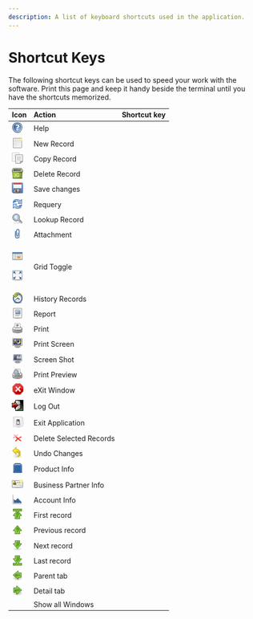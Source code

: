 ```yaml
---
description: A list of keyboard shortcuts used in the application.
---
```


# Shortcut Keys

The following shortcut keys can be used to speed your work with the software. Print this page and keep it handy beside the terminal until you have the shortcuts memorized.

<table>
  <thead>
    <tr>
      <th style="text-align:left">Icon</th>
      <th style="text-align:left">Action</th>
      <th style="text-align:left">Shortcut key</th>
    </tr>
  </thead>
  <tbody>
    <tr>
      <td style="text-align:left">
        <img src="../../../.gitbook/assets/help24.gif" alt/>
      </td>
      <td style="text-align:left">Help</td>
      <td style="text-align:left">
        <F1>
      </td>
    </tr>
    <tr>
      <td style="text-align:left">
        <img src="../../../.gitbook/assets/new24.gif" alt/>
      </td>
      <td style="text-align:left">New Record</td>
      <td style="text-align:left">
        <F2>
      </td>
    </tr>
    <tr>
      <td style="text-align:left">
        <img src="../../../.gitbook/assets/copy24.gif" alt/>
      </td>
      <td style="text-align:left">Copy Record</td>
      <td style="text-align:left">
        <Shift>
          <F2>
      </td>
    </tr>
    <tr>
      <td style="text-align:left">
        <img src="../../../.gitbook/assets/delete24.gif" alt/>
      </td>
      <td style="text-align:left">Delete Record</td>
      <td style="text-align:left">
        <F3>
      </td>
    </tr>
    <tr>
      <td style="text-align:left">
        <img src="../../../.gitbook/assets/save24.gif" alt/>
      </td>
      <td style="text-align:left">Save changes</td>
      <td style="text-align:left">
        <F4>
      </td>
    </tr>
    <tr>
      <td style="text-align:left">
        <img src="../../../.gitbook/assets/refresh24.gif" alt/>
      </td>
      <td style="text-align:left">Requery</td>
      <td style="text-align:left">
        <F5>
      </td>
    </tr>
    <tr>
      <td style="text-align:left">
        <img src="../../../.gitbook/assets/find24.gif" alt/>
      </td>
      <td style="text-align:left">Lookup Record</td>
      <td style="text-align:left">
        <F6>
      </td>
    </tr>
    <tr>
      <td style="text-align:left">
        <img src="../../../.gitbook/assets/attachment24d.gif" alt/>
      </td>
      <td style="text-align:left">Attachment</td>
      <td style="text-align:left">
        <F7>
      </td>
    </tr>
    <tr>
      <td style="text-align:left">
        <p>
          <img src="../../../.gitbook/assets/multi24.gif" alt/>
        </p>
        <p>
          <img src="../../../.gitbook/assets/multix24.gif" alt/>
        </p>
      </td>
      <td style="text-align:left">Grid Toggle</td>
      <td style="text-align:left">
        <F8>
      </td>
    </tr>
    <tr>
      <td style="text-align:left">
        <img src="../../../.gitbook/assets/history24.gif" alt/>
      </td>
      <td style="text-align:left">History Records</td>
      <td style="text-align:left">
        <F9>
      </td>
    </tr>
    <tr>
      <td style="text-align:left">
        <img src="../../../.gitbook/assets/report24.png" alt/>
      </td>
      <td style="text-align:left">Report</td>
      <td style="text-align:left">
        <F11>
      </td>
    </tr>
    <tr>
      <td style="text-align:left">
        <img src="../../../.gitbook/assets/print24.gif" alt/>
      </td>
      <td style="text-align:left">Print</td>
      <td style="text-align:left">
        <F12>
      </td>
    </tr>
    <tr>
      <td style="text-align:left">
        <img src="../../../.gitbook/assets/printscreen24.gif" alt/>
      </td>
      <td style="text-align:left">Print Screen</td>
      <td style="text-align:left">
        <Print Screen>
      </td>
    </tr>
    <tr>
      <td style="text-align:left">
        <img src="../../../.gitbook/assets/screenshot24.gif" alt/>
      </td>
      <td style="text-align:left">Screen Shot</td>
      <td style="text-align:left">
        <Shift>
          <Print Screen>
      </td>
    </tr>
    <tr>
      <td style="text-align:left">
        <img src="../../../.gitbook/assets/printpreview24.gif" alt/>
      </td>
      <td style="text-align:left">Print Preview</td>
      <td style="text-align:left">
        <Alt>
          <Shift>
            <P>
      </td>
    </tr>
    <tr>
      <td style="text-align:left">
        <img src="../../../.gitbook/assets/end24.gif" alt/>
      </td>
      <td style="text-align:left">eXit Window</td>
      <td style="text-align:left">
        <Alt>
          <X>
      </td>
    </tr>
    <tr>
      <td style="text-align:left">
        <img src="../../../.gitbook/assets/logout24.png" alt/>
      </td>
      <td style="text-align:left">Log Out</td>
      <td style="text-align:left">
        <Alt>
          <Shift>
            <L>
      </td>
    </tr>
    <tr>
      <td style="text-align:left">
        <img src="../../../.gitbook/assets/exit24.gif" alt/>
      </td>
      <td style="text-align:left">Exit Application</td>
      <td style="text-align:left">
        <Alt>
          <Shift>
            <X>
      </td>
    </tr>
    <tr>
      <td style="text-align:left">
        <img src="../../../.gitbook/assets/deleteselection24.gif" alt/>
      </td>
      <td style="text-align:left">Delete Selected Records</td>
      <td style="text-align:left">
        <Ctrl>
          <D>
      </td>
    </tr>
    <tr>
      <td style="text-align:left">
        <img src="../../../.gitbook/assets/undo24.gif" alt/>
      </td>
      <td style="text-align:left">Undo Changes</td>
      <td style="text-align:left">
        <Escape>
      </td>
    </tr>
    <tr>
      <td style="text-align:left">
        <img src="../../../.gitbook/assets/product24.gif" alt/>
      </td>
      <td style="text-align:left">Product Info</td>
      <td style="text-align:left">
        <Alt>
          <I></td>
</tr>
<tr>
<td style="text-align:left"><img src="../../../.gitbook/assets/infobpartner24.gif" alt/> </td>
<td style="text-align:left">Business Partner Info</td>
<td style="text-align:left"><Alt><Shift><I></td>
</tr>
<tr>
<td style="text-align:left"><img src="../../../.gitbook/assets/infoaccount24.gif" alt/> </td>
<td style="text-align:left">Account Info</td>
<td style="text-align:left"><Ctrl><Alt><I></td>
</tr>
<tr>
<td style="text-align:left"><img src="../../../.gitbook/assets/first24.gif" alt/> </td>
<td style="text-align:left">First record</td>
<td style="text-align:left"><Alt><Page Up></td>
</tr>
<tr>
<td style="text-align:left"><img src="../../../.gitbook/assets/previous24.gif" alt/> </td>
<td style="text-align:left">Previous record</td>
<td style="text-align:left"><Alt><Up></td>
</tr>
<tr>
<td style="text-align:left"><img src="../../../.gitbook/assets/next24.gif" alt/> </td>
<td style="text-align:left">Next record</td>
<td style="text-align:left"><Alt><Down></td>
</tr>
<tr>
<td style="text-align:left"><img src="../../../.gitbook/assets/last24.gif" alt/> </td>
<td style="text-align:left">Last record</td>
<td style="text-align:left"><Alt><Page Down></td>
</tr>
<tr>
<td style="text-align:left"><img src="../../../.gitbook/assets/parent24.gif" alt/> </td>
<td style="text-align:left">Parent tab</td>
<td style="text-align:left"><Alt><Left></td>
</tr>
<tr>
<td style="text-align:left"><img src="../../../.gitbook/assets/detail24.gif" alt/> </td>
<td style="text-align:left">Detail tab</td>
<td style="text-align:left"><Alt><Left></td>
</tr>
<tr>
<td style="text-align:left"></td>
<td style="text-align:left">Show all Windows</td>
<td style="text-align:left"><Ctrl><W></td>
</tr>
</tbody>
</table>

